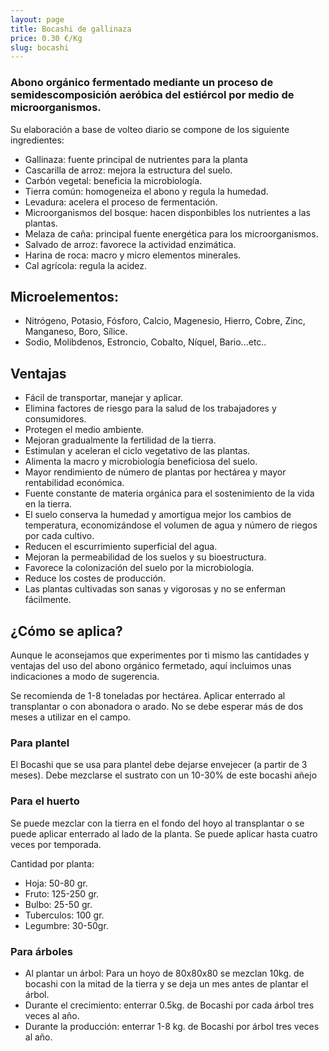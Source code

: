 ```yaml
---
layout: page
title: Bocashi de gallinaza
price: 0.30 €/Kg
slug: bocashi
---
```


### Abono orgánico fermentado mediante un proceso de semidescomposición aeróbica del estiércol por medio de microorganismos.

Su elaboración a base de volteo diario se compone de los siguiente ingredientes:

* Gallinaza: fuente principal de nutrientes para la planta
* Cascarilla de arroz: mejora la estructura del suelo.
* Carbón vegetal: beneficia la microbiología.
* Tierra común: homogeneiza el abono y regula la humedad.
* Levadura: acelera el proceso de fermentación.
* Microorganismos del bosque: hacen disponbibles los nutrientes a las plantas.
* Melaza de caña: principal fuente energética para los microorganismos.
* Salvado de arroz: favorece la actividad enzimática.
* Harina de roca: macro y micro elementos minerales.
* Cal agrícola: regula la acidez.

## Microelementos:

* Nitrógeno, Potasio, Fósforo, Calcio, Magenesio, Hierro, Cobre, Zinc, Manganeso, Boro, Sílice.
* Sodio, Molibdenos, Estroncio, Cobalto, Níquel, Bario...etc..

## Ventajas

* Fácil de transportar, manejar y aplicar.
* Elimina factores de riesgo para la salud de los trabajadores y consumidores.
* Protegen el medio ambiente.
* Mejoran gradualmente la fertilidad de la tierra.
* Estimulan y aceleran el ciclo vegetativo de las plantas.
* Alimenta la macro y microbiología beneficiosa del suelo.
* Mayor rendimiento de número de plantas por hectárea y mayor rentabilidad económica.
* Fuente constante de materia orgánica para el sostenimiento de la vida en la tierra.
* El suelo conserva la humedad y amortigua mejor los cambios de temperatura, economizándose el volumen de agua y número de riegos por cada cultivo.
* Reducen el escurrimiento superficial del agua.
* Mejoran la permeabilidad de los suelos y su bioestructura.
* Favorece la colonización del suelo por la microbiología.
* Reduce los costes de producción.
* Las plantas cultivadas son sanas y vigorosas y no se enferman fácilmente.

## ¿Cómo se aplica?

Aunque le aconsejamos que experimentes por ti mismo las cantidades y ventajas del uso del abono orgánico fermetado, aquí incluimos unas indicaciones a modo de sugerencia.

Se recomienda de 1-8 toneladas por hectárea. Aplicar enterrado al transplantar o con abonadora o arado. No se debe esperar más de dos meses a utilizar en el campo.

### Para plantel

El Bocashi que se usa para plantel debe dejarse envejecer (a partir de 3 meses). Debe mezclarse el sustrato con un 10-30% de este bocashi añejo

### Para el huerto

Se puede mezclar con la tierra en el fondo del hoyo al transplantar o se puede aplicar enterrado al lado de la planta. Se puede aplicar hasta cuatro veces por temporada.

Cantidad por planta:

* Hoja: 50-80 gr.
* Fruto: 125-250 gr.
* Bulbo: 25-50 gr.
* Tuberculos: 100 gr.
* Legumbre: 30-50gr.

### Para árboles

* Al plantar un árbol: Para un hoyo de 80x80x80 se mezclan 10kg. de bocashi con la mitad de la tierra y se deja un mes antes de plantar el árbol.
* Durante el crecimiento: enterrar 0.5kg. de Bocashi por cada árbol tres veces al año.
* Durante la producción: enterrar 1-8 kg. de Bocashi por árbol tres veces al año.
